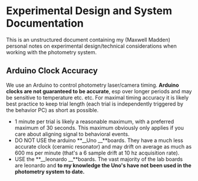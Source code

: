 # Experimental Design and System Documentation

This is an unstructured document containing my (Maxwell Madden) personal notes on experimental design/technical considerations when working with the photometry system.

## Arduino Clock Accuracy

We use an Arduino to control photometry laser/camera timing. **Arduino clocks are not guaranteed to be accurate**, esp over longer periods and may be sensitive to temperature etc. etc. For maximal timing accuracy it is likely best practice to keep trial length (each trial is independently triggered by the behavior PC) as short as possible.

- 1 minute per trial is likely a reasonable maximum, with a preferred maximum of 30 seconds. This maximum obviously only applies if you care about aligning signal to behavioral events.
- DO NOT USE the arduino **__Uno __**boards. They have a much less accurate clock (ceramic resonator) and may drift on average as much as 600 ms per minute (that's a 6 sample drift at 10 hz acquisition rate).
- USE the **__leonardo __**boards. The vast majority of the lab boards are leonardo and __to my knowledge the Uno's have not been used in the photometry system to date.__